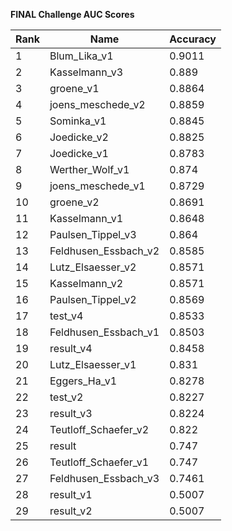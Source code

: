 **FINAL Challenge AUC Scores**


|Rank|Name|Accuracy|
|----|-----|---|
|1|Blum_Lika_v1|0.9011| 
|2|Kasselmann_v3|0.889| 
|3|groene_v1|0.8864| 
|4|joens_meschede_v2|0.8859| 
|5|Sominka_v1|0.8845| 
|6|Joedicke_v2|0.8825| 
|7|Joedicke_v1|0.8783| 
|8|Werther_Wolf_v1|0.874| 
|9|joens_meschede_v1|0.8729| 
|10|groene_v2|0.8691| 
|11|Kasselmann_v1|0.8648| 
|12|Paulsen_Tippel_v3|0.864| 
|13|Feldhusen_Essbach_v2|0.8585| 
|14|Lutz_Elsaesser_v2|0.8571| 
|15|Kasselmann_v2|0.8571| 
|16|Paulsen_Tippel_v2|0.8569| 
|17|test_v4|0.8533| 
|18|Feldhusen_Essbach_v1|0.8503| 
|19|result_v4|0.8458| 
|20|Lutz_Elsaesser_v1|0.831| 
|21|Eggers_Ha_v1|0.8278| 
|22|test_v2|0.8227| 
|23|result_v3|0.8224| 
|24|Teutloff_Schaefer_v2|0.822| 
|25|result|0.747| 
|26|Teutloff_Schaefer_v1|0.747| 
|27|Feldhusen_Essbach_v3|0.7461| 
|28|result_v1|0.5007| 
|29|result_v2|0.5007| 
